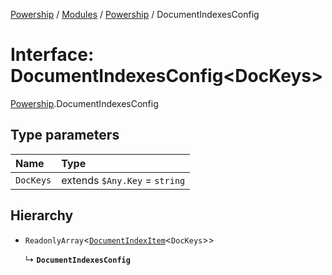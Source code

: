 [Powership](../README.md) / [Modules](../modules.md) / [Powership](../modules/Powership.md) / DocumentIndexesConfig

# Interface: DocumentIndexesConfig<DocKeys\>

[Powership](../modules/Powership.md).DocumentIndexesConfig

## Type parameters

| Name | Type |
| :------ | :------ |
| `DocKeys` | extends `$Any.Key` = `string` |

## Hierarchy

- `ReadonlyArray`<[`DocumentIndexItem`](../modules/Powership.md#documentindexitem)<`DocKeys`\>\>

  ↳ **`DocumentIndexesConfig`**
